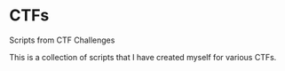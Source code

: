 # CTFs
Scripts from CTF Challenges

This is a collection of scripts that I have created myself for various CTFs.
